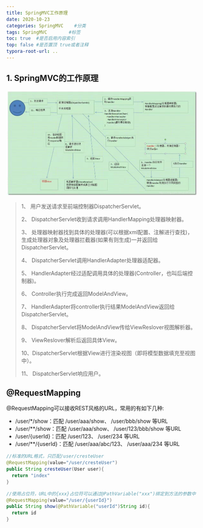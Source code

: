```yaml
---
title: SpringMVC工作原理
date: 2020-10-23
categories: SpringMVC    #分类
tags: SpringMVC        #标签
toc: true  #是否启用内容索引
top: false #是否置顶 true或者注释
typora-root-url: ..
---
```


## 1. SpringMVC的工作原理

![springmvc.jpg](images/javaEE/springmvc.jpg)

>   1、  用户发送请求至前端控制器DispatcherServlet。
>
>   2、  DispatcherServlet收到请求调用HandlerMapping处理器映射器。
>
>   3、  处理器映射器找到具体的处理器(可以根据xml配置、注解进行查找)，生成处理器对象及处理器拦截器(如果有则生成)一并返回给DispatcherServlet。
>
>   4、  DispatcherServlet调用HandlerAdapter处理器适配器。
>
>   5、  HandlerAdapter经过适配调用具体的处理器(Controller，也叫后端控制器)。
>
>   6、  Controller执行完成返回ModelAndView。
>
>   7、  HandlerAdapter将controller执行结果ModelAndView返回给DispatcherServlet。
>
>   8、  DispatcherServlet将ModelAndView传给ViewReslover视图解析器。
>
>   9、  ViewReslover解析后返回具体View。
>
>   10、DispatcherServlet根据View进行渲染视图（即将模型数据填充至视图中）。
>
>   11、 DispatcherServlet响应用户。

## @RequestMapping

@RequestMapping可以接收REST风格的URL，常用的有如下几种:

+   /user/*/show：匹配 /user/aaa/show、 /user/bbb/show 等URL
+   /user/**/show：匹配 /user/aaa/show、 /user/123/bbb/show 等URL
+   /user/{userId}：匹配 /user/123、 /user/234 等URL
+   /user/**/{userId}：匹配 /user/aaa/abc/123、 /user/aaa/234 等URL

~~~java
//标准的URL格式，只匹配/user/cresteUser
@RequestMapping(value="/user/cresteUser")
public String cresteUser(User user){
  return "index"
}
~~~

~~~java
//使用占位符，URL中的{xxx}占位符可以通过@PathVariable("xxx")绑定到方法的参数中
@RequestMapping(value="/user/{userId}")
public String show(@PathVariable("userId")String id){
  return id
}
~~~

